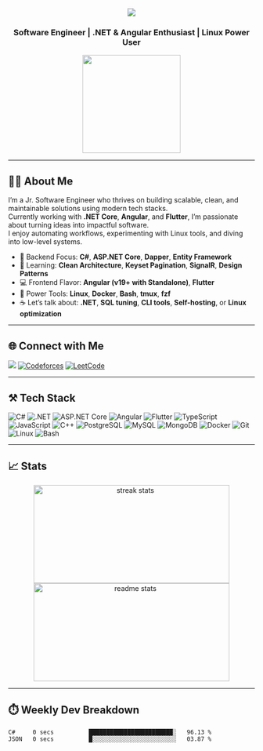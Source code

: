 <h1 align="center">
  <img src="https://readme-typing-svg.herokuapp.com/?font=Righteous&size=35&center=true&vCenter=true&width=500&height=70&duration=4000&lines=Hi+There!+👋;+I'm+Akib;" />
</h1>

<h3 align="center">
  Software Engineer | .NET & Angular Enthusiast | Linux Power User
</h3>

<p align="center">
  <img src="https://raw.githubusercontent.com/TheDudeThatCode/TheDudeThatCode/master/Assets/Designer.gif" width="200"/>
</p>

---

## 👨‍💻 About Me

I’m a Jr. Software Engineer who thrives on building scalable, clean, and maintainable solutions using modern tech stacks.  
Currently working with **.NET Core**, **Angular**, and **Flutter**, I’m passionate about turning ideas into impactful software.  
I enjoy automating workflows, experimenting with Linux tools, and diving into low-level systems.  

- 🔧 Backend Focus: **C#**, **ASP.NET Core**, **Dapper**, **Entity Framework**
- 🧠 Learning: **Clean Architecture**, **Keyset Pagination**, **SignalR**, **Design Patterns**
- 💻 Frontend Flavor: **Angular (v19+ with Standalone)**, **Flutter**
- 🐧 Power Tools: **Linux**, **Docker**, **Bash**, **tmux**, **fzf**
- ☕ Let’s talk about: **.NET**, **SQL tuning**, **CLI tools**, **Self-hosting**, or **Linux optimization**

---

## 🌐 Connect with Me


![](https://komarev.com/ghpvc/?username=Akib558)
[![Codeforces](https://img.shields.io/badge/Codeforces-445f9d?style=flat&logo=Codeforces&logoColor=white)](https://codeforces.com/profile/Xenon01)
[![LeetCode](https://img.shields.io/badge/-LeetCode-FFA116?style=flat&logo=LeetCode&logoColor=black)](https://leetcode.com/dekacore/)

---

## ⚒️ Tech Stack

<p align="left">
  <img alt="C#" src="https://img.shields.io/badge/-C%23-239120?style=flat-square&logo=c-sharp&logoColor=white" />
  <img alt=".NET" src="https://img.shields.io/badge/-.NET-512BD4?style=flat-square&logo=.net&logoColor=white" />
  <img alt="ASP.NET Core" src="https://img.shields.io/badge/ASP.NET_Core-512BD4?style=flat-square&logo=dotnet&logoColor=white" />
  <img alt="Angular" src="https://img.shields.io/badge/-Angular-DD0031?style=flat-square&logo=angular&logoColor=white" />
  <img alt="Flutter" src="https://img.shields.io/badge/-Flutter-02569B?style=flat-square&logo=flutter&logoColor=white" />
  <img alt="TypeScript" src="https://img.shields.io/badge/-TypeScript-007ACC?style=flat-square&logo=typescript&logoColor=white" />
  <img alt="JavaScript" src="https://img.shields.io/badge/-JavaScript-F7DF1E?style=flat-square&logo=javascript&logoColor=black" />
  <img alt="C++" src="https://img.shields.io/badge/-C%2B%2B-00599C?style=flat-square&logo=c%2B%2B&logoColor=white" />
  <img alt="PostgreSQL" src="https://img.shields.io/badge/-PostgreSQL-336791?style=flat-square&logo=postgresql&logoColor=white" />
  <img alt="MySQL" src="https://img.shields.io/badge/-MySQL-4479A1?style=flat-square&logo=mysql&logoColor=white" />
  <img alt="MongoDB" src="https://img.shields.io/badge/-MongoDB-13aa52?style=flat-square&logo=mongodb&logoColor=white" />
  <img alt="Docker" src="https://img.shields.io/badge/-Docker-2496ED?style=flat-square&logo=docker&logoColor=white" />
  <img alt="Git" src="https://img.shields.io/badge/-Git-F05032?style=flat-square&logo=git&logoColor=white" />
  <img alt="Linux" src="https://img.shields.io/badge/-Linux-FCC624?style=flat-square&logo=linux&logoColor=black" />
  <img alt="Bash" src="https://img.shields.io/badge/-Bash-4EAA25?style=flat-square&logo=gnu-bash&logoColor=white" />
</p>

---

## 📈 Stats

<p align="center">
  <img width="400" height="200" src="https://github-readme-streak-stats-salesp07.vercel.app/?user=Akib558&count_private=true&theme=react&border_radius=10" alt="streak stats"/>
  <img width="400" height="200" src="https://github-readme-stats-salesp07.vercel.app/api?username=Akib558&count_private=true&show_icons=true&theme=react&rank_icon=github&border_radius=10" alt="readme stats" />
</p>

---

## ⏱️ Weekly Dev Breakdown

<!--START_SECTION:waka-->

```txt
C#     0 secs          ████████████████████████░   96.13 %
JSON   0 secs          █░░░░░░░░░░░░░░░░░░░░░░░░   03.87 %
```

<!--END_SECTION:waka-->